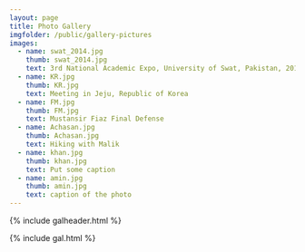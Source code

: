 ```yaml
---
layout: page
title: Photo Gallery
imgfolder: /public/gallery-pictures
images:
  - name: swat_2014.jpg
    thumb: swat_2014.jpg
    text: 3rd National Academic Expo, University of Swat, Pakistan, 2014
  - name: KR.jpg
    thumb: KR.jpg
    text: Meeting in Jeju, Republic of Korea
  - name: FM.jpg
    thumb: FM.jpg
    text: Mustansir Fiaz Final Defense
  - name: Achasan.jpg
    thumb: Achasan.jpg
    text: Hiking with Malik
  - name: khan.jpg
    thumb: khan.jpg
    text: Put some caption
  - name: amin.jpg
    thumb: amin.jpg
    text: caption of the photo 
---
```





{% include galheader.html %} 

{% include gal.html %}

 
